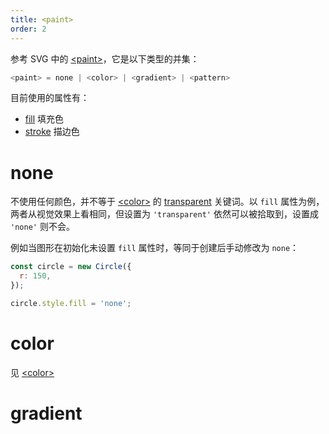```yaml
---
title: <paint>
order: 2
---
```


参考 SVG 中的 [\<paint\>](https://www.w3.org/TR/SVG/painting.html#SpecifyingPaint)，它是以下类型的并集：

```js
<paint> = none | <color> | <gradient> | <pattern>
```

目前使用的属性有：

- [fill]() 填充色
- [stroke]() 描边色

# none

不使用任何颜色，并不等于 [\<color\>](/zh/docs/api/css/color) 的 [transparent](/zh/docs/api/css/color#transparent) 关键词。以 `fill` 属性为例，两者从视觉效果上看相同，但设置为 `'transparent'` 依然可以被拾取到，设置成 `'none'` 则不会。

例如当图形在初始化未设置 `fill` 属性时，等同于创建后手动修改为 `none`：

```js
const circle = new Circle({
  r: 150,
});

circle.style.fill = 'none';
```

# color

见 [\<color\>](/zh/docs/api/css/color)

# gradient
